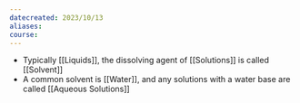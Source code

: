 ```yaml
---
datecreated: 2023/10/13
aliases: 
course:
---
```

- Typically [[Liquids]], the dissolving agent of [[Solutions]] is called [[Solvent]]
- A common solvent is [[Water]], and any solutions with a water base are called [[Aqueous Solutions]]